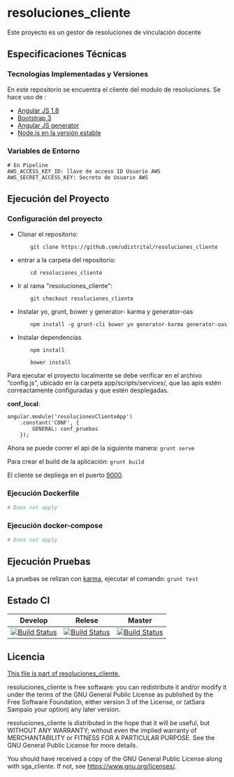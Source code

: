 # resoluciones_cliente

Este proyecto es un gestor de resoluciones de vinculación docente

## Especificaciones Técnicas

### Tecnologías Implementadas y Versiones
En este repositorio se encuentra el cliente del modulo de resoluciones.
Se hace uso de :
* [Angular JS 1.8](https://angularjs.org/)
* [Bootstrap 3](https://getbootstrap.com/docs/3.3/)
* [Angular JS generator](https://github.com/fabianLeon/oas)
* [Node.js en la versión estable](https://nodejs.org/en/)

### Variables de Entorno
```shell
# En Pipeline
AWS_ACCESS_KEY_ID: llave de acceso ID Usuario AWS
AWS_SECRET_ACCESS_KEY: Secreto de Usuario AWS
```

## Ejecución del Proyecto

### Configuración del proyecto

* Clonar el repositorio: 
    ```shell 
        git clone https://github.com/udistrital/resoluciones_cliente
    ```
* entrar a la carpeta del repositorio: 
    ```shell 
        cd resoluciones_cliente
    ```
* Ir al rama "resoluciones_cliente":
    ```shell 
        git checkout resoluciones_cliente         
    ```
    
* Instalar yo, grunt, bower y generator- karma y generator-oas
    ```shell 
        npm install -g grunt-cli bower yo generator-karma generator-oas
    ```
* Instalar dependencias
    ```shell 
        npm install
    ```
    ```shell 
        bower install
    ```

Para ejecutar el proyecto localmente se debe verificar en el archivo “config.js”, ubicado en la carpeta app/scripts/services/, que las apis estén correactamente configuradas y que estén desplegadas.

**conf_local**:
```
angular.module('resolucionesClienteApp')
    .constant('CONF', {
        GENERAL: conf_pruebas
    });

```
Ahora se puede correr el api de la siguiente manera:
    ```
        grunt serve
    ```

Para crear el build de la aplicación:
    ```
        grunt build
    ```

El cliente se depliega en el puerto [9000](http://localhost:9000). 

### Ejecución Dockerfile
```bash
# Does not apply
```
### Ejecución docker-compose
```bash
# Does not apply
```

## Ejecución Pruebas

La pruebas se relizan con [karma](https://karma-runner.github.io/latest/index.html), ejecutar el comando:
    ```
        grunt test
    ```

## Estado CI

| Develop | Relese | Master |
| -- | -- | -- |
| [![Build Status](https://hubci.portaloas.udistrital.edu.co/api/badges/udistrital/resoluciones_cliente/status.svg?ref=refs/heads/develop)](https://hubci.portaloas.udistrital.edu.co/udistrital/resoluciones_cliente) | [![Build Status](https://hubci.portaloas.udistrital.edu.co/api/badges/udistrital/resoluciones_cliente/status.svg?ref=refs/heads/release)](https://hubci.portaloas.udistrital.edu.co/udistrital/resoluciones_cliente) | [![Build Status](https://hubci.portaloas.udistrital.edu.co/api/badges/udistrital/resoluciones_cliente/status.svg)](https://hubci.portaloas.udistrital.edu.co/udistrital/resoluciones_cliente) |

## Licencia

[This file is part of resoluciones_cliente.](LICENSE)

resoluciones_cliente is free software: you can redistribute it and/or modify it under the terms of the GNU General Public License as published by the Free Software Foundation, either version 3 of the License, or (atSara Sampaio your option) any later version.

resoluciones_cliente is distributed in the hope that it will be useful, but WITHOUT ANY WARRANTY; without even the implied warranty of MERCHANTABILITY or FITNESS FOR A PARTICULAR PURPOSE. See the GNU General Public License for more details.

You should have received a copy of the GNU General Public License along with sga_cliente. If not, see https://www.gnu.org/licenses/.
